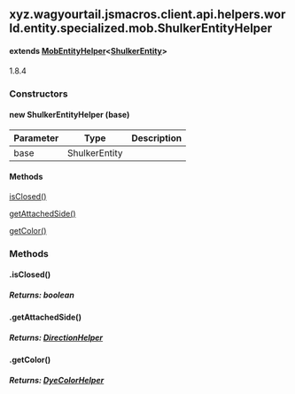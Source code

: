 

xyz.wagyourtail.jsmacros.client.api.helpers.world.entity.specialized.mob.ShulkerEntityHelper
--------------------------------------------------------------------------------------------

#### extends [MobEntityHelper](1.9.2/xyz/wagyourtail/jsmacros/client/api/helpers/world/entity/MobEntityHelper.html)<[ShulkerEntity](https://wagyourtail.xyz/Projects/MinecraftMappingViewer/App?mapping=INTERMEDIARY,YARN&version=1.20.5&search=net/minecraft/entity/mob/ShulkerEntity)>

1.8.4

### Constructors

#### new ShulkerEntityHelper (base)

| Parameter | Type | Description |
|---|---|---|
| base | ShulkerEntity |  |



#### Methods

[isClosed()](#isClosed-)


[getAttachedSide()](#getAttachedSide-)


[getColor()](#getColor-)



### Methods

#### .isClosed()


##### Returns: boolean



#### .getAttachedSide()


##### Returns: [DirectionHelper](1.9.2/xyz/wagyourtail/jsmacros/client/api/helpers/world/DirectionHelper.html)



#### .getColor()


##### Returns: [DyeColorHelper](1.9.2/xyz/wagyourtail/jsmacros/client/api/helpers/DyeColorHelper.html)




